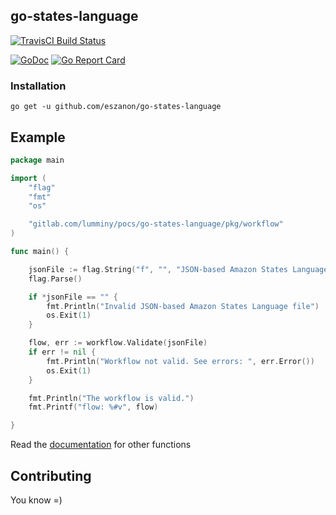 ## go-states-language
[![TravisCI Build Status](https://travis-ci.org/eszanon/go-states-language?branch=master)](https://travis-ci.org/eszanon/go-states-language)
<!-- [![AppVeyor Build Status](https://ci.appveyor.com/api/projects/status/eofqkk271yjd3s3g?svg=true)](https://ci.appveyor.com/project/eszanon/go-states-language) -->
[![GoDoc](https://godoc.org/github.com/eszanon/go-states-language?status.svg)](https://godoc.org/github.com/eszanon/go-states-language)
[![Go Report Card](https://goreportcard.com/badge/github.com/eszanon/go-states-language?branch=master)](https://goreportcard.com/report/github.com/eszanon/go-states-language) 
<!--[![Go Cover](http://gocover.io/_badge/github.com/eszanon/go-states-language)](http://gocover.io/github.com/eszanon/go-states-language)-->

### Installation

    go get -u github.com/eszanon/go-states-language


## Example
```go
package main

import (
	"flag"
	"fmt"
	"os"

	"gitlab.com/lumminy/pocs/go-states-language/pkg/workflow"
)

func main() {

	jsonFile := flag.String("f", "", "JSON-based Amazon States Language file location")
	flag.Parse()

	if *jsonFile == "" {
		fmt.Println("Invalid JSON-based Amazon States Language file")
		os.Exit(1)
	}

	flow, err := workflow.Validate(jsonFile)
	if err != nil {
		fmt.Println("Workflow not valid. See errors: ", err.Error())
		os.Exit(1)
	}

	fmt.Println("The workflow is valid.")
	fmt.Printf("flow: %#v", flow)

}


```

Read the [documentation](https://godoc.org/github.com/eszanon/go-states-language) for other functions

## Contributing
You know =)
